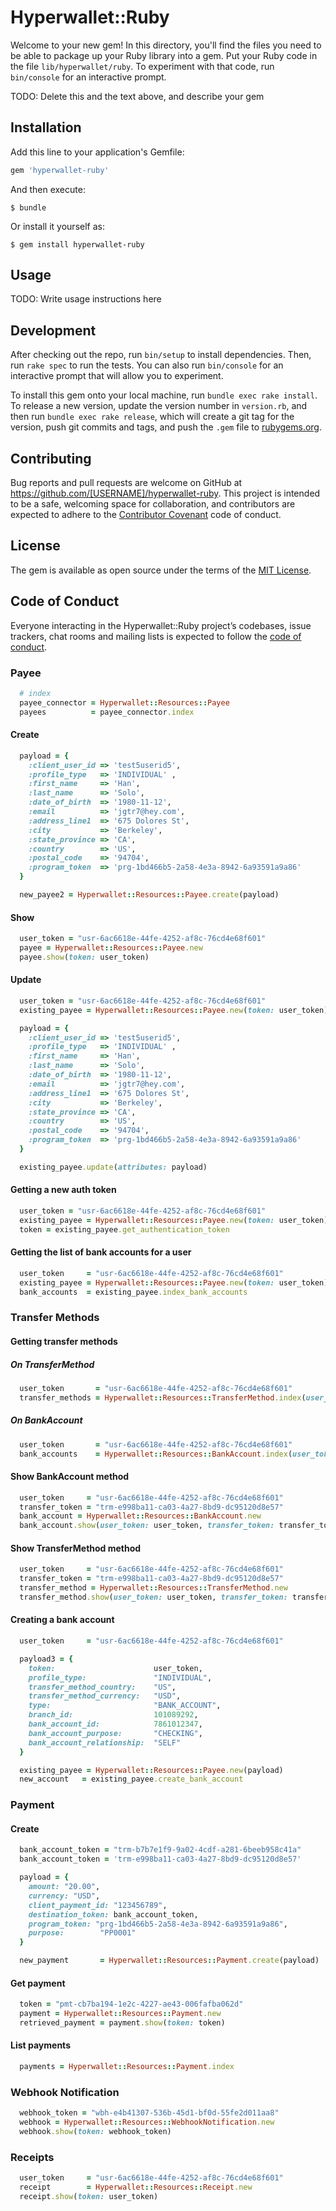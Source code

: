 # Hyperwallet::Ruby

Welcome to your new gem! In this directory, you'll find the files you need to be able to package up your Ruby library into a gem. Put your Ruby code in the file `lib/hyperwallet/ruby`. To experiment with that code, run `bin/console` for an interactive prompt.

TODO: Delete this and the text above, and describe your gem

## Installation

Add this line to your application's Gemfile:

```ruby
gem 'hyperwallet-ruby'
```

And then execute:

    $ bundle

Or install it yourself as:

    $ gem install hyperwallet-ruby

## Usage

TODO: Write usage instructions here

## Development

After checking out the repo, run `bin/setup` to install dependencies. Then, run `rake spec` to run the tests. You can also run `bin/console` for an interactive prompt that will allow you to experiment.

To install this gem onto your local machine, run `bundle exec rake install`. To release a new version, update the version number in `version.rb`, and then run `bundle exec rake release`, which will create a git tag for the version, push git commits and tags, and push the `.gem` file to [rubygems.org](https://rubygems.org).

## Contributing

Bug reports and pull requests are welcome on GitHub at https://github.com/[USERNAME]/hyperwallet-ruby. This project is intended to be a safe, welcoming space for collaboration, and contributors are expected to adhere to the [Contributor Covenant](http://contributor-covenant.org) code of conduct.

## License

The gem is available as open source under the terms of the [MIT License](https://opensource.org/licenses/MIT).

## Code of Conduct

Everyone interacting in the Hyperwallet::Ruby project’s codebases, issue trackers, chat rooms and mailing lists is expected to follow the [code of conduct](https://github.com/[USERNAME]/hyperwallet-ruby/blob/master/CODE_OF_CONDUCT.md).

### Payee
```ruby
  # index
  payee_connector = Hyperwallet::Resources::Payee
  payees          = payee_connector.index
```

#### Create
```ruby
  payload = {
    :client_user_id => 'test5userid5',
    :profile_type   => 'INDIVIDUAL' ,
    :first_name     => 'Han',
    :last_name      => 'Solo',
    :date_of_birth  => '1980-11-12',
    :email          => 'jgtr7@hey.com',
    :address_line1  => '675 Dolores St',
    :city           => 'Berkeley',
    :state_province => 'CA',
    :country        => 'US',
    :postal_code    => '94704',
    :program_token  => 'prg-1bd466b5-2a58-4e3a-8942-6a93591a9a86' 
  }

  new_payee2 = Hyperwallet::Resources::Payee.create(payload)

```
#### Show
```ruby
  user_token = "usr-6ac6618e-44fe-4252-af8c-76cd4e68f601"
  payee = Hyperwallet::Resources::Payee.new
  payee.show(token: user_token)
```
#### Update
```ruby
  user_token = "usr-6ac6618e-44fe-4252-af8c-76cd4e68f601"
  existing_payee = Hyperwallet::Resources::Payee.new(token: user_token)

  payload = {
    :client_user_id => 'test5userid5',
    :profile_type   => 'INDIVIDUAL' ,
    :first_name     => 'Han',
    :last_name      => 'Solo',
    :date_of_birth  => '1980-11-12',
    :email          => 'jgtr7@hey.com',
    :address_line1  => '675 Dolores St',
    :city           => 'Berkeley',
    :state_province => 'CA',
    :country        => 'US',
    :postal_code    => '94704',
    :program_token  => 'prg-1bd466b5-2a58-4e3a-8942-6a93591a9a86' 
  }

  existing_payee.update(attributes: payload)
```
#### Getting a new auth token
```ruby
  user_token = "usr-6ac6618e-44fe-4252-af8c-76cd4e68f601"
  existing_payee = Hyperwallet::Resources::Payee.new(token: user_token)
  token = existing_payee.get_authentication_token
```
#### Getting the list of bank accounts for a user
```ruby
  user_token     = "usr-6ac6618e-44fe-4252-af8c-76cd4e68f601"
  existing_payee = Hyperwallet::Resources::Payee.new(token: user_token)
  bank_accounts  = existing_payee.index_bank_accounts
```
### Transfer Methods
#### Getting transfer methods
##### On TransferMethod
```ruby
  user_token       = "usr-6ac6618e-44fe-4252-af8c-76cd4e68f601"
  transfer_methods = Hyperwallet::Resources::TransferMethod.index(user_token: user_token)
```
##### On BankAccount
```ruby
  user_token       = "usr-6ac6618e-44fe-4252-af8c-76cd4e68f601"
  bank_accounts    = Hyperwallet::Resources::BankAccount.index(user_token: user_token)
```
#### Show BankAccount method
```ruby
  user_token     = "usr-6ac6618e-44fe-4252-af8c-76cd4e68f601" 
  transfer_token = "trm-e998ba11-ca03-4a27-8bd9-dc95120d8e57"
  bank_account = Hyperwallet::Resources::BankAccount.new
  bank_account.show(user_token: user_token, transfer_token: transfer_token)
```
#### Show TransferMethod method
```ruby
  user_token     = "usr-6ac6618e-44fe-4252-af8c-76cd4e68f601" 
  transfer_token = "trm-e998ba11-ca03-4a27-8bd9-dc95120d8e57"
  transfer_method = Hyperwallet::Resources::TransferMethod.new
  transfer_method.show(user_token: user_token, transfer_token: transfer_token)
```
#### Creating a bank account
```ruby
  user_token     = "usr-6ac6618e-44fe-4252-af8c-76cd4e68f601"

  payload3 = {
    token:                      user_token,
    profile_type:               "INDIVIDUAL",
    transfer_method_country:    "US",
    transfer_method_currency:   "USD",
    type:                       "BANK_ACCOUNT",
    branch_id:                  101089292,
    bank_account_id:            7861012347,
    bank_account_purpose:       "CHECKING",
    bank_account_relationship:  "SELF"
  }

  existing_payee = Hyperwallet::Resources::Payee.new(payload)
  new_account   = existing_payee.create_bank_account
```



### Payment
#### Create
```ruby
  bank_account_token = "trm-b7b7e1f9-9a02-4cdf-a281-6beeb958c41a"
  bank_account_token = 'trm-e998ba11-ca03-4a27-8bd9-dc95120d8e57'

  payload = {
    amount: "20.00",
    currency: "USD",
    client_payment_id: "123456789",
    destination_token: bank_account_token,
    program_token: "prg-1bd466b5-2a58-4e3a-8942-6a93591a9a86",
    purpose:        "PP0001"
  }

  new_payment       = Hyperwallet::Resources::Payment.create(payload)
```

#### Get payment
```ruby
  token = "pmt-cb7ba194-1e2c-4227-ae43-006fafba062d"
  payment = Hyperwallet::Resources::Payment.new
  retrieved_payment = payment.show(token: token)
```
#### List payments
```ruby
  payments = Hyperwallet::Resources::Payment.index
```

### Webhook Notification
```ruby
  webhook_token = "wbh-e4b41307-536b-45d1-bf0d-55fe2d011aa8"
  webhook = Hyperwallet::Resources::WebhookNotification.new
  webhook.show(token: webhook_token)
```
### Receipts
```ruby
  user_token     = "usr-6ac6618e-44fe-4252-af8c-76cd4e68f601"
  receipt        = Hyperwallet::Resources::Receipt.new
  receipt.show(token: user_token)
```